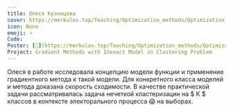 ```yaml
---
title: Олеся Кузнецова
cover: https://merkulov.top/Teaching/Optimization_methods/Optimization_methods_____/Лучшие_проекты_по_оптимизации_2019/Олеся_Кузнецова/kuznetsova.png
icon: None
emoji: ⭐
Code: 
Poster: [📎](https://merkulov.top/Teaching/Optimization_methods/Optimization_methods_____/Лучшие_проекты_по_оптимизации_2019/Олеся_Кузнецова/kuznetsova.pdf)
Project: Gradient Methods with Inexact Model in Clustering Problem
---
```


Олеся в работе исследовала концепцию модели функции и применение градиентного метода к такой модели. Для конкретного класса моделей и метода доказана скорость сходимости. В качестве практической задачи рассматривалась задача нечеткой кластеризации на $ K $ классов в контексте электорального процесса 😱 на выборах.
